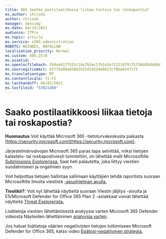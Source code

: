 ```yaml
---
title: 665 Saatko postilaatikossa liikaa tietoja tai roskapostia?
ms.author: chrisda
author: chrisda
manager: dansimp
ms.date: 04/14/2021
audience: ITPro
ms.topic: article
ms.service: o365-administration
ROBOTS: NOINDEX, NOFOLLOW
localization_priority: Normal
ms.custom: 665,2578
ms.assetid: ''
ms.openlocfilehash: fb9a4d17f553c14a7b2ec1fb1a3e721310791f5f38dd58b696162f766243c1f2
ms.sourcegitcommit: b5f7da89a650d2915dc652449623c78be6247175
ms.translationtype: MT
ms.contentlocale: fi-FI
ms.lasthandoff: 08/05/2021
ms.locfileid: "53921400"
---
```

# <a name="are-you-receiving-too-much-phish-or-spam-in-your-mailbox"></a>Saako postilaatikkoosi liikaa tietoja tai roskapostia?

**Huomautus** Voit käyttää Microsoft 365 -tietoturvakeskusta paikasta [https://security.microsoft.com](https://security.microsoft.com).

Järjestelmänvalvojan Microsoft 365 paras tapa selvittää, miksi tietojen kalastelu- tai roskapostiviesti toimitettiin, on lähettää malli Microsoftille [Submissions Explorerissa.](https://security.microsoft.com/reportsubmission) Saat heti palautetta, joka liittyy viestien suodatmiseen ja ongelmien syyn.

Voit helpottaa tietojen hallintaa sallimaan käyttäjien tehdä raportista suoraan Microsoftille Ilmoita viestistä [-apuohjelman avulla.](https://appsource.microsoft.com/product/office/WA104381180?src=office&tab=Overview)

**Tiesitkö?**: Voit nyt lähettää näytteitä suoraan Viestin jäljitys -sivulta ja E5/Microsoft Defender for Office 365 Plan 2 -asiakkaat voivat lähettää näytteitä [Threat Explorerista.](/microsoft-365/security/office-365-security/threat-explorer) [](https://security.microsoft.com/messagetrace)

Lisätietoja viestien lähettämisestä analyysia varten Microsoft 365 Defender videosta Näyteiden lähettäminen [analyysia varten](https://go.microsoft.com/fwlink/?linkid=2166435).

Jos haluat lisätietoja väärien negatiivisten tietojen tutkimiseen Microsoft Defender for Office 365, katso video [Epätosi-negatiivinen strategia.](https://go.microsoft.com/fwlink/?linkid=2166434)
